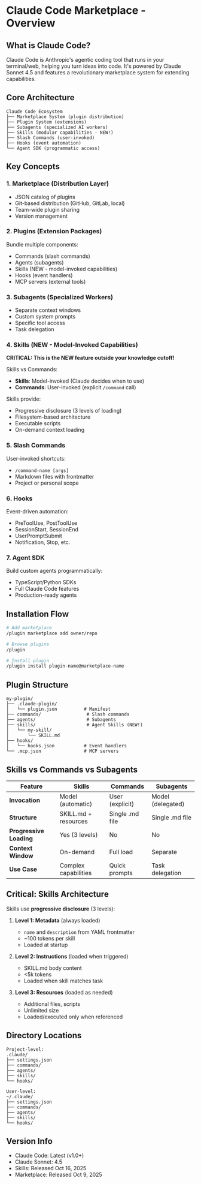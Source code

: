# Claude Code Marketplace - Overview

## What is Claude Code?

Claude Code is Anthropic's agentic coding tool that runs in your terminal/web, helping you turn ideas into code. It's powered by Claude Sonnet 4.5 and features a revolutionary marketplace system for extending capabilities.

## Core Architecture

```
Claude Code Ecosystem
├── Marketplace System (plugin distribution)
├── Plugin System (extensions)
├── Subagents (specialized AI workers)
├── Skills (modular capabilities - NEW!)
├── Slash Commands (user-invoked)
├── Hooks (event automation)
└── Agent SDK (programmatic access)
```

## Key Concepts

### 1. **Marketplace** (Distribution Layer)
- JSON catalog of plugins
- Git-based distribution (GitHub, GitLab, local)
- Team-wide plugin sharing
- Version management

### 2. **Plugins** (Extension Packages)
Bundle multiple components:
- Commands (slash commands)
- Agents (subagents)
- Skills (NEW - model-invoked capabilities)
- Hooks (event handlers)
- MCP servers (external tools)

### 3. **Subagents** (Specialized Workers)
- Separate context windows
- Custom system prompts
- Specific tool access
- Task delegation

### 4. **Skills** (NEW - Model-Invoked Capabilities)
**CRITICAL: This is the NEW feature outside your knowledge cutoff!**

Skills vs Commands:
- **Skills**: Model-invoked (Claude decides when to use)
- **Commands**: User-invoked (explicit `/command` call)

Skills provide:
- Progressive disclosure (3 levels of loading)
- Filesystem-based architecture
- Executable scripts
- On-demand context loading

### 5. **Slash Commands**
User-invoked shortcuts:
- `/command-name [args]`
- Markdown files with frontmatter
- Project or personal scope

### 6. **Hooks**
Event-driven automation:
- PreToolUse, PostToolUse
- SessionStart, SessionEnd
- UserPromptSubmit
- Notification, Stop, etc.

### 7. **Agent SDK**
Build custom agents programmatically:
- TypeScript/Python SDKs
- Full Claude Code features
- Production-ready agents

## Installation Flow

```bash
# Add marketplace
/plugin marketplace add owner/repo

# Browse plugins
/plugin

# Install plugin
/plugin install plugin-name@marketplace-name
```

## Plugin Structure

```
my-plugin/
├── .claude-plugin/
│   └── plugin.json          # Manifest
├── commands/                 # Slash commands
├── agents/                   # Subagents
├── skills/                   # Agent Skills (NEW!)
│   └── my-skill/
│       └── SKILL.md
├── hooks/
│   └── hooks.json           # Event handlers
└── .mcp.json                # MCP servers
```

## Skills vs Commands vs Subagents

| Feature | Skills | Commands | Subagents |
|---------|--------|----------|-----------|
| **Invocation** | Model (automatic) | User (explicit) | Model (delegated) |
| **Structure** | SKILL.md + resources | Single .md file | Single .md file |
| **Progressive Loading** | Yes (3 levels) | No | No |
| **Context Window** | On-demand | Full load | Separate |
| **Use Case** | Complex capabilities | Quick prompts | Task delegation |

## Critical: Skills Architecture

Skills use **progressive disclosure** (3 levels):

1. **Level 1: Metadata** (always loaded)
   - `name` and `description` from YAML frontmatter
   - ~100 tokens per skill
   - Loaded at startup

2. **Level 2: Instructions** (loaded when triggered)
   - SKILL.md body content
   - <5k tokens
   - Loaded when skill matches task

3. **Level 3: Resources** (loaded as needed)
   - Additional files, scripts
   - Unlimited size
   - Loaded/executed only when referenced

## Directory Locations

```
Project-level:
.claude/
├── settings.json
├── commands/
├── agents/
├── skills/
└── hooks/

User-level:
~/.claude/
├── settings.json
├── commands/
├── agents/
├── skills/
└── hooks/
```

## Version Info
- Claude Code: Latest (v1.0+)
- Claude Sonnet: 4.5
- Skills: Released Oct 16, 2025
- Marketplace: Released Oct 9, 2025

